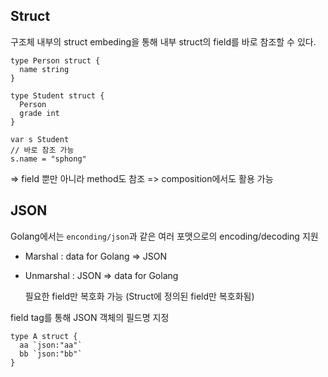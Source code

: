 ## Struct
구조체 내부의 struct embeding을 통해 내부 struct의 field를 바로 참조할 수 있다.
```golang
type Person struct {
  name string
}

type Student struct {
  Person
  grade int
}

var s Student
// 바로 참조 가능
s.name = "sphong" 
```

=> field 뿐만 아니라 method도 참조 => composition에서도 활용 가능

## JSON
Golang에서는 `enconding/json`과 같은 여러 포맷으로의 encoding/decoding 지원
- Marshal : data for Golang => JSON
- Unmarshal : JSON => data for Golang
  
  필요한 field만 복호화 가능 (Struct에 정의된 field만 복호화됨)

field tag를 통해 JSON 객체의 필드명 지정
```
type A struct {
  aa `json:"aa"`
  bb `json:"bb"`
}
```
